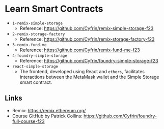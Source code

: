 # Learn Smart Contracts

- `1-remix-simple-storage`
  - Reference: https://github.com/Cyfrin/remix-simple-storage-f23
- `2-remix-storage-factory`
  - Reference: https://github.com/Cyfrin/remix-storage-factory-f23
- `3-remix-fund-me`
  - Reference: https://github.com/Cyfrin/remix-fund-me-f23
- `4-foundry-simple-storage`
  - Reference: https://github.com/Cyfrin/foundry-simple-storage-f23
- `react-simple-storage`
  - The frontend, developed using React and `ethers`, facilitates interactions between the MetaMask wallet and the Simple Storage smart contract.

## Links

- Remix: https://remix.ethereum.org/
- Course GitHub by Patrick Collins: https://github.com/Cyfrin/foundry-full-course-f23
